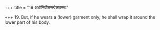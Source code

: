 +++
title = "19 अधोनिवीतस्त्वेकवस्त्रः"

+++
19. But, if he wears a (lower) garment only, he shall wrap it around the lower part of his body.
